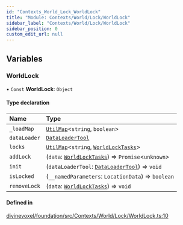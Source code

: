 ```yaml
---
id: "Contexts_World_Lock_WorldLock"
title: "Module: Contexts/World/Lock/WorldLock"
sidebar_label: "Contexts/World/Lock/WorldLock"
sidebar_position: 0
custom_edit_url: null
---
```


## Variables

### WorldLock

• `Const` **WorldLock**: `Object`

#### Type declaration

| Name | Type |
| :------ | :------ |
| `_loadMap` | [`UtilMap`](../classes/Util_UtilMap.UtilMap.md)\<`string`, `boolean`\> |
| `dataLoader` | [`DataLoaderTool`](../classes/Default_Tools_Loader_DataLoaderTool.DataLoaderTool.md) |
| `locks` | [`UtilMap`](../classes/Util_UtilMap.UtilMap.md)\<`string`, [`WorldLockTasks`](Types_Tasks_types.md#worldlocktasks)\> |
| `addLock` | (`data`: [`WorldLockTasks`](Types_Tasks_types.md#worldlocktasks)) => `Promise`\<`unknown`\> |
| `init` | (`dataLoaderTool`: [`DataLoaderTool`](../classes/Default_Tools_Loader_DataLoaderTool.DataLoaderTool.md)) => `void` |
| `isLocked` | (`__namedParameters`: `LocationData`) => `boolean` |
| `removeLock` | (`data`: [`WorldLockTasks`](Types_Tasks_types.md#worldlocktasks)) => `void` |

#### Defined in

[divinevoxel/foundation/src/Contexts/World/Lock/WorldLock.ts:10](https://github.com/lucasdamianjohnson/DivineVoxelEngine/blob/596fa7391478620ed460dfb4856ff0a763b91c49/divinevoxel/foundation/src/Contexts/World/Lock/WorldLock.ts#L10)

